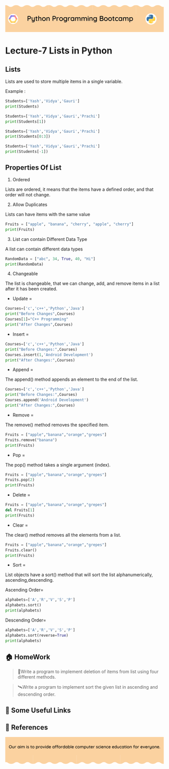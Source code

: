 <!-- HEADER -->
<p align="center">
  <img  src="./../assets/header.png?" />
</p>

# Lecture-7 Lists in Python

## Lists 
Lists are used to store multiple items in a single variable.

Example :
```python
Students=['Yash','Vidya','Gauri']
print(Students)
```
```python
Students=['Yash','Vidya','Gauri','Prachi']
print(Students[1])
```
```python
Students=['Yash','Vidya','Gauri','Prachi']
print(Students[0:3])
```
```python
Students=['Yash','Vidya','Gauri','Prachi']
print(Students[-1])
```


## Properties Of List 
1. Ordered


Lists are ordered, it means that the items have a defined order, and that order will not change.

2. Allow Duplicates

Lists can have items with the same value
```python
Fruits = ["apple", "banana", "cherry", "apple", "cherry"]
print(Fruits)
```

3. List can contain Different Data Type

A list can contain different data types
```python
RandomData = ["abc", 34, True, 40, "Hi"]
print(RandomData)
```

4. Changeable 

The list is changeable, that we can change, add, and remove items in a list after it has been created.

* Update =
```python
Courses=['c','c++','Python','Java']
print("Before Changes",Courses)
Courses[1]="C++ Programming"
print("After Changes",Courses)
```

* Insert =
```python
Courses=['c','c++','Python','Java']
print("Before Changes:",Courses)
Courses.insert(1,'Android Development')
print("After Changes:",Courses)
```
* Append =

The append() method appends an element to the end of the list.
```python
Courses=['c','c++','Python','Java']
print("Before Changes:",Courses)
Courses.append('Android Development')
print("After Changes:",Courses)
```
* Remove =

The remove() method removes the specified item.
```python
Fruits = ["apple","banana","orange","grepes"]
Fruits.remove("banana")
print(Fruits)
```

* Pop =

The pop() method takes a single argument (index).
```python
Fruits = ["apple","banana","orange","grepes"]
Fruits.pop(2)
print(Fruits)
```
* Delete =
```python
Fruits = ["apple","banana","orange","grepes"]
del Fruits[1]
print(Fruits)
```

* Clear =

The clear() method removes all the elements from a list.

```python
Fruits = ["apple","banana","orange","grepes"]
Fruits.clear()
print(Fruits)
```

* Sort =

List objects have a sort() method that will sort the list alphanumerically, ascending,descending.

Ascending Order=
```python
alphabets=['A','R','V','S','P']
alphabets.sort()
print(alphabets)
```
Descending Order=
```python
alphabets=['A','R','V','S','P']
alphabets.sort(reverse=True)
print(alphabets)
```

## 🏠 HomeWork

>🚁Write a program to implement deletion of items from list using four different methods. 

>🛰️Write a program to implement sort the given list in ascending and descending order.

## 🔗 Some Useful Links

## 📖 References

<!-- FOOTER -->
<p align="center">
  <img  src="./../assets/footer.png" />
</p>
